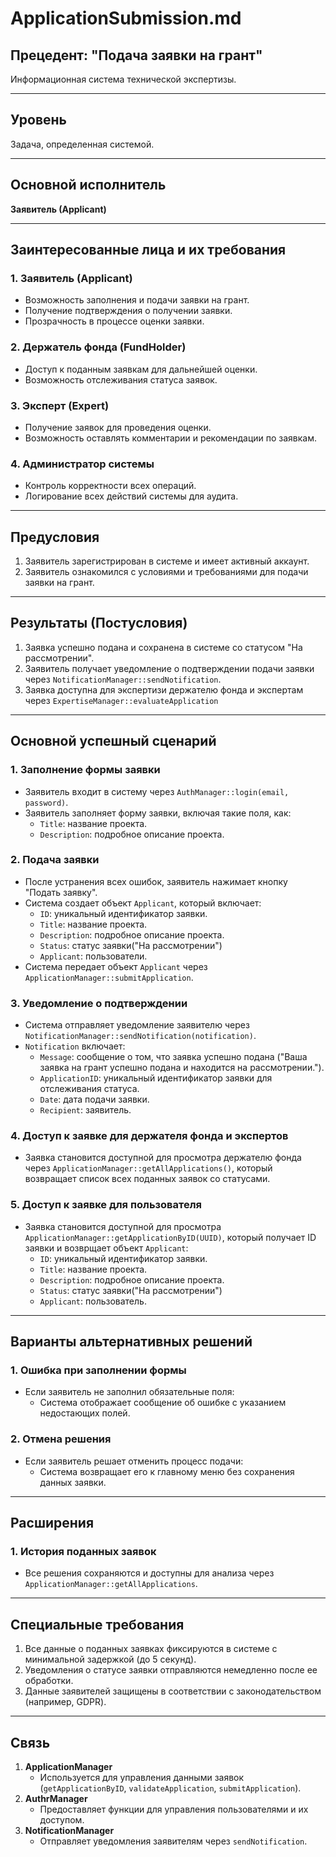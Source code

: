 # ApplicationSubmission.md

## Прецедент: "Подача заявки на грант"

Информационная система технической экспертизы.

---

## Уровень
Задача, определенная системой.

---

## Основной исполнитель
**Заявитель (Аpplicant)**

---

## Заинтересованные лица и их требования

### 1. Заявитель (Аpplicant)
- Возможность заполнения и подачи заявки на грант.
- Получение подтверждения о получении заявки.
- Прозрачность в процессе оценки заявки.

### 2. Держатель фонда (FundHolder)
- Доступ к поданным заявкам для дальнейшей оценки.
- Возможность отслеживания статуса заявок.

### 3. Эксперт (Expert)
- Получение заявок для проведения оценки.
- Возможность оставлять комментарии и рекомендации по заявкам.

### 4. Администратор системы
- Контроль корректности всех операций.
- Логирование всех действий системы для аудита.

---

## Предусловия
1. Заявитель зарегистрирован в системе и имеет активный аккаунт.
2. Заявитель ознакомился с условиями и требованиями для подачи заявки на грант.

---

## Результаты (Постусловия)
1. Заявка успешно подана и сохранена в системе со статусом "На рассмотрении".
2. Заявитель получает уведомление о подтверждении подачи заявки через `NotificationManager::sendNotification`.
3. Заявка доступна для экспертизи держателю фонда и экспертам через `ExpertiseManager::evaluateApplication`

---

## Основной успешный сценарий

### 1. Заполнение формы заявки
- Заявитель входит в систему через `AuthManager::login(email, password)`.
- Заявитель заполняет форму заявки, включая такие поля, как:
  - `Title`: название проекта.
  - `Description`: подробное описание проекта.

### 2. Подача заявки
- После устранения всех ошибок, заявитель нажимает кнопку "Подать заявку".
- Система создает объект `Applicant`, который включает:
  - `ID`: уникальный идентификатор заявки.
  - `Title`: название проекта.
  - `Description`: подробное описание проекта.
  - `Status`: статус заявки("На рассмотрении")
  - `Applicant`: пользователи.
- Система передает объект `Applicant` через `ApplicationManager::submitApplication`.

### 3. Уведомление о подтверждении
- Система отправляет уведомление заявителю через `NotificationManager::sendNotification(notification)`.
- `Notification` включает:
  - `Message`: сообщение о том, что заявка успешно подана ("Ваша заявка на грант успешно подана и находится на рассмотрении.").
  - `ApplicationID`: уникальный идентификатор заявки для отслеживания статуса.
  - `Date`: дата подачи заявки.
  - `Recipient`: заявитель.

### 4. Доступ к заявке для держателя фонда и экспертов
- Заявка становится доступной для просмотра держателю фонда через `ApplicationManager::getAllApplications()`, который возвращает список всех поданных заявок со статусами.

### 5. Доступ к заявке для пользователя
- Заявка становится доступной для просмотра `ApplicationManager::getApplicationByID(UUID)`, который получает ID заявки и возврщает объект `Applicant`:
  - `ID`: уникальный идентификатор заявки.
  - `Title`: название проекта.
  - `Description`: подробное описание проекта.
  - `Status`: статус заявки("На рассмотрении")
  - `Applicant`: пользователь.

---

## Варианты альтернативных решений

### 1. Ошибка при заполнении формы
- Если заявитель не заполнил обязательные поля:
  - Система отображает сообщение об ошибке с указанием недостающих полей.

### 2. Отмена решения
- Если заявитель решает отменить процесс подачи:
  - Система возвращает его к главному меню без сохранения данных заявки.

---

## Расширения

### 1. История поданных заявок
- Все решения сохраняются и доступны для анализа через `ApplicationManager::getAllApplications`.

---

## Специальные требования
1. Все данные о поданных заявках фиксируются в системе с минимальной задержкой (до 5 секунд).
2. Уведомления о статусе заявки отправляются немедленно после ее обработки.
3. Данные заявителей защищены в соответствии с законодательством (например, GDPR).

---

## Связь
1. **ApplicationManager**
    - Используется для управления данными заявок (`getApplicationByID`, `validateApplication`, `submitApplication`).
2. **AuthrManager** 
    - Предоставляет функции для управления пользователями и их доступом.
3. **NotificationManager**
    - Отправляет уведомления заявителям через `sendNotification`.
